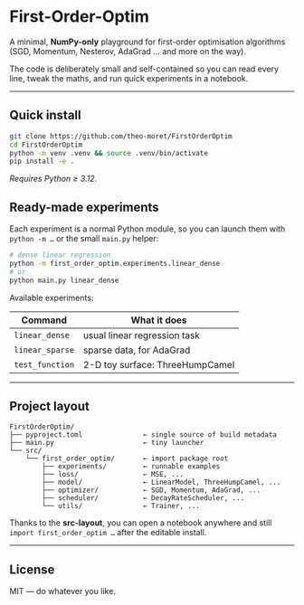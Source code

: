 # First-Order-Optim  

A minimal, **NumPy-only** playground for first-order optimisation algorithms  
(SGD, Momentum, Nesterov, AdaGrad … and more on the way).

The code is deliberately small and self-contained so you can read every line,
tweak the maths, and run quick experiments in a notebook.

---

## Quick install 

```bash
git clone https://github.com/theo-moret/FirstOrderOptim
cd FirstOrderOptim
python -m venv .venv && source .venv/bin/activate
pip install -e .  
```

*Requires Python ≥ 3.12.*



## Ready-made experiments 

Each experiment is a normal Python module, so you can launch them with  
`python -m …` or the small `main.py` helper:

```bash
# dense linear regression
python -m first_order_optim.experiments.linear_dense
# or
python main.py linear_dense
```

Available experiments:

| Command          | What it does                          |
|------------------|---------------------------------------|
| `linear_dense`   | usual linear regression task          |
| `linear_sparse`  | sparse data, for AdaGrad              |
| `test_function`  | 2-D toy surface: ThreeHumpCamel       |

---

## Project layout 

```
FirstOrderOptim/
├── pyproject.toml               ← single source of build metadata
├── main.py                      ← tiny launcher 
└── src/
    └── first_order_optim/       ← import package root
        ├── experiments/         ← runnable examples
        ├── loss/                ← MSE, ...
        ├── model/               ← LinearModel, ThreeHumpCamel, ...
        ├── optimizer/           ← SGD, Momentum, AdaGrad, ...
        ├── scheduler/           ← DecayRateScheduler, ...
        └── utils/               ← Trainer, ...
```

Thanks to the **src-layout**, you can open a notebook anywhere and
still `import first_order_optim …` after the editable install.

---

## License

MIT — do whatever you like.
